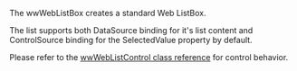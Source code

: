 ﻿The wwWebListBox creates a standard Web ListBox.

The list supports both DataSource binding for it's list content and ControlSource binding for the SelectedValue property by default.

Please refer to the [wwWebListControl class reference](vfps://Topic/_1MX0QL8ON) for control behavior.